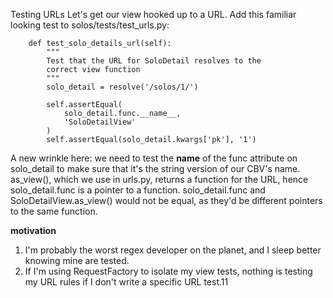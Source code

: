 Testing URLs
Let's get our view hooked up to a URL. Add this familiar looking test to solos/tests/test_urls.py:
```
    def test_solo_details_url(self):
        """
        Test that the URL for SoloDetail resolves to the
        correct view function
        """
        solo_detail = resolve('/solos/1/')

        self.assertEqual(
            solo_detail.func.__name__,
            'SoloDetailView'
        )
        self.assertEqual(solo_detail.kwargs['pk'], '1')
```
A new wrinkle here: we need to test the __name__ of the func attribute on solo_detail to make sure that it's the string version of our CBV's name. as_view(), which we use in urls.py, returns a function for the URL, hence solo_detail.func is a pointer to a function. solo_detail.func and SoloDetailView.as_view() would not be equal, as they'd be different pointers to the same function.

**motivation**
1. I'm probably the worst regex developer on the planet, and I sleep better knowing mine are tested.
2. If I'm using RequestFactory to isolate my view tests, nothing is testing my URL rules if I don't write a specific URL test.11